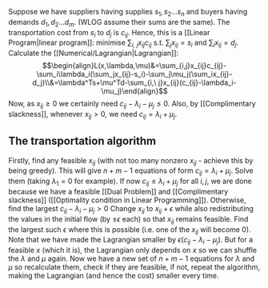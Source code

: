 Suppose we have suppliers having supplies $s_1,s_2\dots s_n$ 
and buyers having demands $d_1,d_2\dots d_m$. 
(WLOG assume their sums are the same). 
The transportation cost from $s_i$ to $d_j$ is $c_{ij}$.
Hence, this is a [[Linear Program|linear program]]:
minimise $\sum_{i,\ j}x_{ij}c_{ij}$ s.t. $\sum_j x_{ij}=s_i$ and $\sum_ix_{ij}=d_j$.
Calculate the [[Numerical/Lagrangian|Lagrangian]]:
$$\begin{align}L(x,\lambda,\mu)&=\sum_{i,j}x_{ij}c_{ij}-\sum_i\lambda_i(\sum_jx_{ij}-s_i)-\sum_j\mu_j(\sum_ix_{ij}-d_j)\\&=\lambda^Ts+\mu^Td-\sum_{i,\ j}x_{ij}(c_{ij}-\lambda_i-\mu_j)\end{align}$$
Now, as $x_{ij}\geq 0$ we certainly need $c_{ij}-\lambda_i-\mu_j\leq 0$. 
Also, by [[Complimentary slackness]], 
whenever $x_{ij}>0$, we need $c_{ij}=\lambda_i+\mu_j$.

## The transportation algorithm
Firstly, find any feasible $x_{ij}$ 
(with not too many nonzero $x_{ij}$ - achieve this by being greedy). 
This will give $n+m-1$ equations of form $c_{ij}=\lambda_i+\mu_j$. 
Solve them (taking $\lambda_1=0$ for example). 
If now $c_{ij}\leq \lambda_i+\mu_j$ for all $i,j$, we are done 
because we have a feasible [[Dual Problem]] and [[Complimentary slackness]]
([[Optimality condition in Linear Programming]]). 
Otherwise, find the largest $c_{ij}-\lambda_i-\mu_j>0$ 
Change $x_{ij}$ to $x_{ij}+\epsilon$ while also redistributing the values in the initial flow (by $\pm\epsilon$ each) 
so that $x_{ij}$ remains feasible. 
Find the largest such $\epsilon$ where this is possible 
(i.e. one of the $x_{ij}$ will become 0). 
Note that we have made the Lagrangian smaller by $\epsilon(c_{ij}-\lambda_i-\mu_j)$. 
But for a feasible $x$ (which it is), 
the Lagrangian only depends on $x$
so we can shuffle the $\lambda$ and $\mu$ again.
Now we have a new set of $n+m-1$ equations for $\lambda$ and $\mu$ so recalculate them, 
check if they are feasible, 
if not, repeat the algorithm, 
making the Lagrangian (and hence the cost) smaller every time.